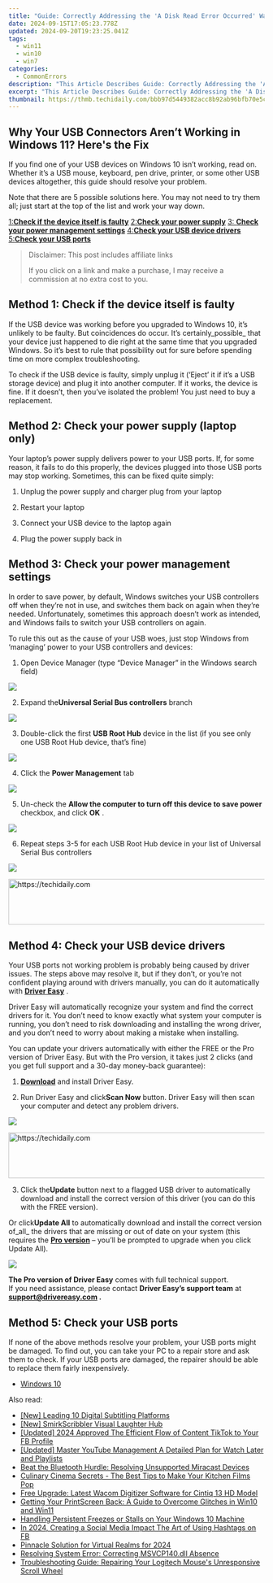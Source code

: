 ```yaml
---
title: "Guide: Correctly Addressing the 'A Disk Read Error Occurred' Warning in Windows 11"
date: 2024-09-15T17:05:23.778Z
updated: 2024-09-20T19:23:25.041Z
tags:
  - win11
  - win10
  - win7
categories:
  - CommonErrors
description: "This Article Describes Guide: Correctly Addressing the 'A Disk Read Error Occurred' Warning in Windows 11"
excerpt: "This Article Describes Guide: Correctly Addressing the 'A Disk Read Error Occurred' Warning in Windows 11"
thumbnail: https://thmb.techidaily.com/bbb97d5449382acc8b92ab96bfb70e5ca97a93f11d2d4de93a06ce4ca47d0742.jpg
---
```


## Why Your USB Connectors Aren’t Working in Windows 11? Here's the Fix

 If you find one of your USB devices on Windows 10 isn’t working, read on. Whether it’s a USB mouse, keyboard, pen drive, printer, or some other USB devices altogether, this guide should resolve your problem.

 Note that there are 5 possible solutions here. You may not need to try them all; just start at the top of the list and work your way down.

[1:**Check if the device itself is faulty**](#1)
[2:**Check your power supply**](#2)
[3: **Check your power management settings**](#3)
[4:**Check your USB device drivers**](#4)
[5:**Check your USB ports**](#5)

>  Disclaimer: This post includes affiliate links
>
>  If you click on a link and make a purchase, I may receive a commission at no extra cost to you.
>

## **Method 1: Check if the device itself is faulty**

 If the USB device was working before you upgraded to Windows 10, it’s unlikely to be faulty. But coincidences do occur. It’s certainly_possible_ that your device just happened to die right at the same time that you upgraded Windows. So it’s best to rule that possibility out for sure before spending time on more complex troubleshooting.

 To check if the USB device is faulty, simply unplug it (‘Eject’ it if it’s a USB storage device) and plug it into another computer. If it works, the device is fine. If it doesn’t, then you’ve isolated the problem! You just need to buy a replacement.

## **Method 2: Check your power supply (laptop only)**

 Your laptop’s power supply delivers power to your USB ports. If, for some reason, it fails to do this properly, the devices plugged into those USB ports may stop working. Sometimes, this can be fixed quite simply:

1) Unplug the power supply and charger plug from your laptop

2) Restart your laptop

3) Connect your USB device to the laptop again

4) Plug the power supply back in

## **Method 3: Check your power management settings**

 In order to save power, by default, Windows switches your USB controllers off when they’re not in use, and switches them back on again when they’re needed. Unfortunately, sometimes this approach doesn’t work as intended, and Windows fails to switch your USB controllers on again.

 To rule this out as the cause of your USB woes, just stop Windows from ‘managing’ power to your USB controllers and devices:

 1) Open Device Manager (type “Device Manager” in the Windows search field)

![](https://www.drivereasy.com/wp-content/uploads/2015/11/run-devmgmt.msc_.jpg)

 2) Expand the**Universal Serial Bus controllers** branch

![](https://images.drivereasy.com/wp-content/uploads/2017/06/img_59430ac388d01.png)

 3) Double-click the first **USB Root Hub** device in the list (if you see only one USB Root Hub device, that’s fine)  

![](https://images.drivereasy.com/wp-content/uploads/2017/06/img_59430af9a6bc2.png)

 4) Click the **Power Management**  tab  

![](https://images.drivereasy.com/wp-content/uploads/2016/05/img_57342d99c355a.png)

5) Un-check the **Allow the computer to turn off this device to save power**  checkbox, and click **OK** .

![](https://images.drivereasy.com/wp-content/uploads/2016/05/img_57342dd22bb58.png)

 6) Repeat steps 3-5 for each  USB Root Hub device in your list of Universal Serial Bus controllers

![](https://images.drivereasy.com/wp-content/uploads/2017/06/img_59430b577123a.png)

<!-- affiliate ads begin -->
<a href="https://appsumo.8odi.net/c/5597632/2082538/7443" target="_top" id="2082538">
  <img src="//a.impactradius-go.com/display-ad/7443-2082538" border="0" alt="https://techidaily.com" width="728" height="90"/>
</a>
<img height="0" width="0" src="https://appsumo.8odi.net/i/5597632/2082538/7443" style="position:absolute;visibility:hidden;" border="0" />
<!-- affiliate ads end -->

## **Method 4: Check your USB device drivers**

 Your USB ports not working problem is probably being caused by driver issues. The steps above may resolve it, but if they don’t, or you’re not confident playing around with drivers manually,  you can do it automatically with **[Driver Easy](https://tools.techidaily.com/drivereasy/download/)**  .

 Driver Easy will automatically recognize your system and find the correct drivers for it. You don’t need to know exactly what system your computer is running, you don’t need to risk downloading and installing the wrong driver, and you don’t need to worry about making a mistake when installing.

 You can update your drivers automatically with either the FREE or the Pro version of Driver Easy. But with the Pro version, it takes just 2 clicks (and you get full support and a 30-day money-back guarantee):

 1) **[Download](https://tools.techidaily.com/drivereasy/download/)**  and install Driver Easy.

 2) Run Driver Easy and click**Scan Now** button. Driver Easy will then scan your computer and detect any problem drivers.

![](https://images.drivereasy.com/wp-content/uploads/2017/06/img_594841d4c15c1.jpg)

<!-- affiliate ads begin -->
<a href="https://unicoeye.pxf.io/c/5597632/2134248/18498" target="_top" id="2134248">
  <img src="//a.impactradius-go.com/display-ad/18498-2134248" border="0" alt="https://techidaily.com" width="728" height="90"/>
</a>
<img height="0" width="0" src="https://unicoeye.pxf.io/i/5597632/2134248/18498" style="position:absolute;visibility:hidden;" border="0" />
<!-- affiliate ads end -->

 3) Click the**Update** button next to a flagged USB driver to automatically download and install the correct version of this driver (you can do this with the FREE version).

 Or click**Update All**  to automatically download and install the correct version of_all_ the drivers that are missing or out of date on your system (this requires the [**Pro version**](https://tools.techidaily.com/drivereasy/download/) – you’ll be prompted to upgrade when you click Update All).

![](https://images.drivereasy.com/wp-content/uploads/2017/06/img_5948dbf290aa4.jpg)

**The Pro version of Driver Easy** comes with full technical support.  
 If you need assistance, please contact **Driver Easy’s support team** at **[support@drivereasy.com](https://bellelily.pxf.io/m5azgm) .**

## **Method 5: Check your USB ports**

 If none of the above methods resolve your problem, your USB ports might be damaged. To find out, you can take your PC to a repair store and ask them to check. If your USB ports are damaged, the repairer should be able to replace them fairly inexpensively.

* [Windows 10](https://tools.techidaily.com/drivereasy/download/)

<ins class="adsbygoogle"
     style="display:block"
     data-ad-format="autorelaxed"
     data-ad-client="ca-pub-7571918770474297"
     data-ad-slot="1223367746"></ins>

<ins class="adsbygoogle"
     style="display:block"
     data-ad-client="ca-pub-7571918770474297"
     data-ad-slot="8358498916"
     data-ad-format="auto"
     data-full-width-responsive="true"></ins>

<span class="atpl-alsoreadstyle">Also read:</span>
<div><ul>
<li><a href="https://article-files.techidaily.com/new-leading-10-digital-subtitling-platforms/"><u>[New] Leading 10 Digital Subtitling Platforms</u></a></li>
<li><a href="https://extra-support.techidaily.com/new-smirkscribbler-visual-laughter-hub/"><u>[New] SmirkScribbler Visual Laughter Hub</u></a></li>
<li><a href="https://facebook-videos.techidaily.com/updated-2024-approved-the-efficient-flow-of-content-tiktok-to-your-fb-profile/"><u>[Updated] 2024 Approved The Efficient Flow of Content TikTok to Your FB Profile</u></a></li>
<li><a href="https://facebook-video-share.techidaily.com/updated-master-youtube-management-a-detailed-plan-for-watch-later-and-playlists/"><u>[Updated] Master YouTube Management A Detailed Plan for Watch Later and Playlists</u></a></li>
<li><a href="https://common-error.techidaily.com/beat-the-bluetooth-hurdle-resolving-unsupported-miracast-devices/"><u>Beat the Bluetooth Hurdle: Resolving Unsupported Miracast Devices</u></a></li>
<li><a href="https://extra-lessons.techidaily.com/culinary-cinema-secrets-the-best-tips-to-make-your-kitchen-films-pop/"><u>Culinary Cinema Secrets - The Best Tips to Make Your Kitchen Films Pop</u></a></li>
<li><a href="https://hardware-help.techidaily.com/free-upgrade-latest-wacom-digitizer-software-for-cintiq-13-hd-model/"><u>Free Upgrade: Latest Wacom Digitizer Software for Cintiq 13 HD Model</u></a></li>
<li><a href="https://common-error.techidaily.com/getting-your-printscreen-back-a-guide-to-overcome-glitches-in-win10-and-win11/"><u>Getting Your PrintScreen Back: A Guide to Overcome Glitches in Win10 and Win11</u></a></li>
<li><a href="https://common-error.techidaily.com/handling-persistent-freezes-or-stalls-on-your-windows-10-machine/"><u>Handling Persistent Freezes or Stalls on Your Windows 10 Machine</u></a></li>
<li><a href="https://facebook-video-content.techidaily.com/in-2024-creating-a-social-media-impact-the-art-of-using-hashtags-on-fb/"><u>In 2024, Creating a Social Media Impact The Art of Using Hashtags on FB</u></a></li>
<li><a href="https://extra-approaches.techidaily.com/pinnacle-solution-for-virtual-realms-for-2024/"><u>Pinnacle Solution for Virtual Realms for 2024</u></a></li>
<li><a href="https://common-error.techidaily.com/resolving-system-error-correcting-msvcp140dll-absence/"><u>Resolving System Error: Correcting MSVCP140.dll Absence</u></a></li>
<li><a href="https://common-error.techidaily.com/troubleshooting-guide-repairing-your-logitech-mouses-unresponsive-scroll-wheel/"><u>Troubleshooting Guide: Repairing Your Logitech Mouse's Unresponsive Scroll Wheel</u></a></li>
</ul></div>

